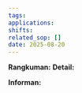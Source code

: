 ```yaml
---
tags:
applications:
shifts:
related_sop: []
date: 2025-08-20
---
```

**Rangkuman:** 
**Detail:** 

**Informan:**